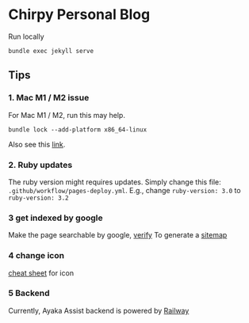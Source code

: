 # Chirpy Personal Blog

Run locally
```
bundle exec jekyll serve
```

## Tips
### 1. Mac M1 / M2 issue
For Mac M1 / M2, run this may help.
```shell
bundle lock --add-platform x86_64-linux
```
Also see this [link](https://github.com/cotes2020/jekyll-theme-chirpy/issues/628).

### 2. Ruby updates
The ruby version might requires updates. Simply change this file: `.github/workflow/pages-deploy.yml`. E.g., change `ruby-version: 3.0` to `ruby-version: 3.2`


### 3 get indexed by google
Make the page searchable by google, [verify](https://search.google.com/search-console/welcome)
To generate a [sitemap](https://www.xml-sitemaps.com)


### 4 change icon
[cheat sheet](https://www.w3schools.com/icons/fontawesome5_icons_brands.asp) for icon


### 5 Backend
Currently, Ayaka Assist backend is powered by [Railway](https://railway.com/dashboard)